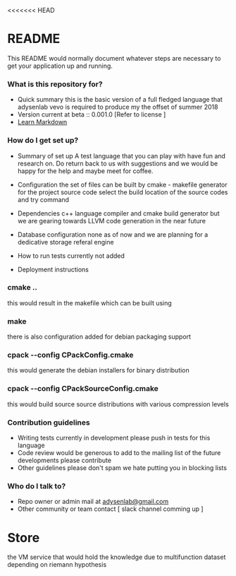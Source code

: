 <<<<<<< HEAD
# README #

This README would normally document whatever steps are necessary to get your application up and running.

### What is this repository for? ###

* Quick summary
    this is the basic version of a full fledged language that adysenlab vevo is required to produce my the offset of summer 2018 
* Version
    current at beta :: 0.001.0 [Refer to license ]
* [Learn Markdown](https://bitbucket.org/tutorials/markdowndemo)

### How do I get set up? ###

* Summary of set up
    A test language that you can play with have fun and research on. Do return back to us with suggestions and we would be happy for the help and maybe meet for coffee.
 
* Configuration
    the set of files can be built by cmake - makefile generator for the project source code 
select the build location of the source codes and try command 
* Dependencies
    c++ language compiler and cmake build generator but we are gearing towards LLVM code generation in the near future
* Database configuration
    none as of now and we are planning for a dedicative storage referal engine 
* How to run tests
    currently not added
* Deployment instructions

### cmake ..
this would result in the makefile which can be built using 

### make 
there is also configuration added for debian packaging support 

### cpack --config CPackConfig.cmake
this would generate the debian installers for binary distribution

### cpack --config CPackSourceConfig.cmake
this would build source source distributions with various compression levels
### Contribution guidelines ###

* Writing tests
    currently in development please push in tests for this language 
* Code review
    would  be generous to add to the mailing list of the future developments please contribute 
* Other guidelines
please don't spam we hate putting you in blocking lists 
### Who do I talk to? ###

* Repo owner or admin mail at adysenlab@gmail.com
* Other community or team contact [ slack channel comming up ]

# Store
the VM service that would hold the knowledge due to multifunction dataset depending on riemann hypothesis



